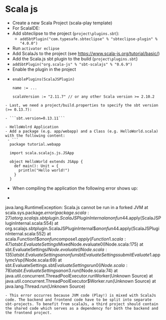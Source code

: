 # Scala js 

- Create a new Scala Project (scala-play template)
- For ScalaIDE:
 - Add sbteclipse to the project (`project\plugins.sbt`):
   - ```addSbtPlugin("com.typesafe.sbteclipse" % "sbteclipse-plugin" % "4.0.0")```
 -  Run `activator eclipse`
- Add ScalaJs to the project (see https://www.scala-js.org/tutorial/basic/)
 - Add the Scala.js sbt plugin to the build (`project\plugins.sbt`)
  - ```addSbtPlugin("org.scala-js" % "sbt-scalajs" % "0.6.9")```
 - Enable the plugin in the project
  - ```
    enablePlugins(ScalaJSPlugin)

    name := ...

    scalaVersion := "2.11.7" // or any other Scala version >= 2.10.2
  ```
 - Last, we need a project/build.properties to specify the sbt version (>= 0.13.7):
 
  - ```sbt.version=0.13.11```
 
 - HelloWolrd Application
  - Add a package (e.g. app/webapp) and a Class (e.g. HelloWorld.scala) with the following content:
   - ```
    package tutorial.webapp
    
    import scala.scalajs.js.JSApp
    
    object HelloWorld extends JSApp {
      def main(): Unit = {
        println("Hello world!")
      }
    }
   ```
- When compiling the application the following error shows up:
 - ```
  java.lang.RuntimeException: Scala.js cannot be run in a forked JVM
        at scala.sys.package$.error(package.scala:27)
        at org.scalajs.sbtplugin.ScalaJSPluginInternal$$anonfun$44.apply(ScalaJSPluginInternal.scala:554)
        at org.scalajs.sbtplugin.ScalaJSPluginInternal$$anonfun$44.apply(ScalaJSPluginInternal.scala:552)
        at scala.Function1$$anonfun$compose$1.apply(Function1.scala:47)
        at sbt.EvaluateSettings$MixedNode.evaluate0(INode.scala:175)
        at sbt.EvaluateSettings$INode.evaluate(INode.scala:135)
        at sbt.EvaluateSettings$$anonfun$sbt$EvaluateSettings$$submitEvaluate$1.apply$mcV$sp(INode.scala:69)
        at sbt.EvaluateSettings.sbt$EvaluateSettings$$run0(INode.scala:78)
        at sbt.EvaluateSettings$$anon$3.run(INode.scala:74)
        at java.util.concurrent.ThreadPoolExecutor.runWorker(Unknown Source)
        at java.util.concurrent.ThreadPoolExecutor$Worker.run(Unknown Source)
        at java.lang.Thread.run(Unknown Source)
 ```
 - This error occurres because JVM code (Play!) is mixed with ScalaJs code. The backend and frontend code have to be split into separate sbt-projects. To benefit from scalaJs, a third project should contain the shared code which serves as a dependency for both the backend and the frontend project.
 
 